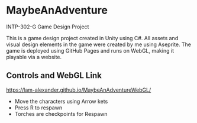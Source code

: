 # MaybeAnAdventure
INTP-302-G Game Design Project

This is a game design project created in Unity using C#. All assets and visual design elements in the game were created by me using Aseprite. The game is deployed using GitHub Pages and runs on WebGL, making it playable via a website.

## Controls and WebGL Link ##
https://lam-alexander.github.io/MaybeAnAdventureWebGL/
* Move the characters using Arrow kets
* Press R to respawn
* Torches are checkpoints for Respawn
